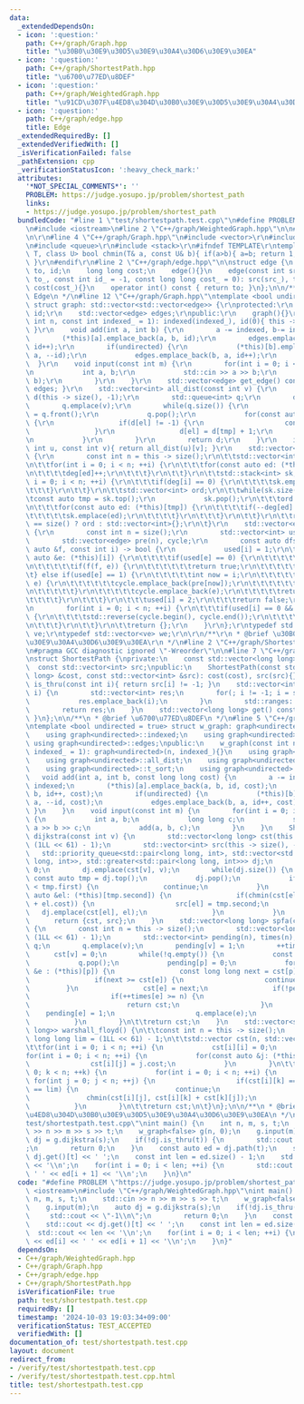 ```yaml
---
data:
  _extendedDependsOn:
  - icon: ':question:'
    path: C++/graph/Graph.hpp
    title: "\u30B0\u30E9\u30D5\u30E9\u30A4\u30D6\u30E9\u30EA"
  - icon: ':question:'
    path: C++/graph/ShortestPath.hpp
    title: "\u6700\u77ED\u8DEF"
  - icon: ':question:'
    path: C++/graph/WeightedGraph.hpp
    title: "\u91CD\u307F\u4ED8\u304D\u30B0\u30E9\u30D5\u30E9\u30A4\u30D6\u30E9\u30EA"
  - icon: ':question:'
    path: C++/graph/edge.hpp
    title: Edge
  _extendedRequiredBy: []
  _extendedVerifiedWith: []
  _isVerificationFailed: false
  _pathExtension: cpp
  _verificationStatusIcon: ':heavy_check_mark:'
  attributes:
    '*NOT_SPECIAL_COMMENTS*': ''
    PROBLEM: https://judge.yosupo.jp/problem/shortest_path
    links:
    - https://judge.yosupo.jp/problem/shortest_path
  bundledCode: "#line 1 \"test/shortestpath.test.cpp\"\n#define PROBLEM \"https://judge.yosupo.jp/problem/shortest_path\"\
    \n#include <iostream>\n#line 2 \"C++/graph/WeightedGraph.hpp\"\n\n#line 2 \"C++/graph/Graph.hpp\"\
    \n\r\n#line 4 \"C++/graph/Graph.hpp\"\n#include <vector>\r\n#include <algorithm>\r\
    \n#include <queue>\r\n#include <stack>\r\n#ifndef TEMPLATE\r\ntemplate <class\
    \ T, class U> bool chmin(T& a, const U& b){ if(a>b){ a=b; return 1; } return 0;\
    \ }\r\n#endif\r\n#line 2 \"C++/graph/edge.hpp\"\n\nstruct edge {\n    int src,\
    \ to, id;\n    long long cost;\n    edge(){}\n    edge(const int src_, const int\
    \ to_, const int id_ = -1, const long long cost_ = 0): src(src_), to(to_), id(id_),\
    \ cost(cost_){}\n    operator int() const { return to; }\n};\n\n/**\n * @brief\
    \ Edge\n */\n#line 12 \"C++/graph/Graph.hpp\"\ntemplate <bool undirected = true>\
    \ struct graph: std::vector<std::vector<edge>> {\r\nprotected:\r\n    int indexed,\
    \ id;\r\n    std::vector<edge> edges;\r\npublic:\r\n    graph(){}\r\n    graph(const\
    \ int n, const int indexed_ = 1): indexed(indexed_), id(0){ this -> resize(n);\
    \ }\r\n    void add(int a, int b) {\r\n        a -= indexed, b-= indexed;\r\n\
    \        (*this)[a].emplace_back(a, b, id);\r\n        edges.emplace_back(a, b,\
    \ id++);\r\n        if(undirected) {\r\n            (*this)[b].emplace_back(b,\
    \ a, --id);\r\n            edges.emplace_back(b, a, id++);\r\n        }\r\n  \
    \  }\r\n    void input(const int m) {\r\n        for(int i = 0; i < m; ++i) {\r\
    \n            int a, b;\r\n            std::cin >> a >> b;\r\n            add(a,\
    \ b);\r\n        }\r\n    }\r\n    std::vector<edge> get_edge() const { return\
    \ edges; }\r\n    std::vector<int> all_dist(const int v) {\r\n        std::vector<int>\
    \ d(this -> size(), -1);\r\n        std::queue<int> q;\r\n        d[v] = 0;\r\n\
    \        q.emplace(v);\r\n        while(q.size()) {\r\n            const int tmp\
    \ = q.front();\r\n            q.pop();\r\n            for(const auto &el: (*this)[tmp])\
    \ {\r\n                if(d[el] != -1) {\r\n                    continue;\r\n\
    \                }\r\n                d[el] = d[tmp] + 1;\r\n                q.emplace(el);\r\
    \n            }\r\n        }\r\n        return d;\r\n    }\r\n    int dist(const\
    \ int u, const int v){ return all_dist(u)[v]; }\r\n    std::vector<int> t_sort()\
    \ {\r\n        const int n = this -> size();\r\n\t\tstd::vector<int> deg(n);\r\
    \n\t\tfor(int i = 0; i < n; ++i) {\r\n\t\t\tfor(const auto ed: (*this)[i]) {\r\
    \n\t\t\t\tdeg[ed]++;\r\n\t\t\t}\r\n\t\t}\r\n\t\tstd::stack<int> sk;\r\n\t\tfor(int\
    \ i = 0; i < n; ++i) {\r\n\t\t\tif(deg[i] == 0) {\r\n\t\t\t\tsk.emplace(i);\r\n\
    \t\t\t}\r\n\t\t}\r\n\t\tstd::vector<int> ord;\r\n\t\twhile(sk.size()) {\r\n\t\t\
    \tconst auto tmp = sk.top();\r\n            sk.pop();\r\n\t\t\tord.emplace_back(tmp);\r\
    \n\t\t\tfor(const auto ed: (*this)[tmp]) {\r\n\t\t\t\tif(--deg[ed] == 0) {\r\n\
    \t\t\t\t\tsk.emplace(ed);\r\n\t\t\t\t}\r\n\t\t\t}\r\n\t\t}\r\n\t\treturn ord.size()\
    \ == size() ? ord : std::vector<int>{};\r\n\t}\r\n    std::vector<edge> cycle()\
    \ {\r\n        const int n = size();\r\n        std::vector<int> used(n);\r\n\
    \        std::vector<edge> pre(n), cycle;\r\n        const auto dfs = [&](const\
    \ auto &f, const int i) -> bool {\r\n            used[i] = 1;\r\n\t\t\tfor(const\
    \ auto &e: (*this)[i]) {\r\n\t\t\t\tif(used[e] == 0) {\r\n\t\t\t\t\tpre[e] = e;\r\
    \n\t\t\t\t\tif(f(f, e)) {\r\n\t\t\t\t\t\treturn true;\r\n\t\t\t\t\t}\r\n\t\t\t\
    \t} else if(used[e] == 1) {\r\n\t\t\t\t\tint now = i;\r\n\t\t\t\t\twhile(now !=\
    \ e) {\r\n\t\t\t\t\t\tcycle.emplace_back(pre[now]);\r\n\t\t\t\t\t\tnow = pre[now].src;\r\
    \n\t\t\t\t\t}\r\n\t\t\t\t\tcycle.emplace_back(e);\r\n\t\t\t\t\treturn true;\r\n\
    \t\t\t\t}\r\n\t\t\t}\r\n\t\t\tused[i] = 2;\r\n\t\t\treturn false;\r\n        };\r\
    \n        for(int i = 0; i < n; ++i) {\r\n\t\t\tif(used[i] == 0 && dfs(dfs, i))\
    \ {\r\n\t\t\t\tstd::reverse(cycle.begin(), cycle.end());\r\n\t\t\t\treturn cycle;\r\
    \n\t\t\t}\r\n\t\t}\r\n\t\treturn {};\r\n    }\r\n};\r\ntypedef std::vector<edge>\
    \ ve;\r\ntypedef std::vector<ve> we;\r\n\r\n/**\r\n * @brief \u30B0\u30E9\u30D5\
    \u30E9\u30A4\u30D6\u30E9\u30EA\r\n */\n#line 2 \"C++/graph/ShortestPath.hpp\"\n\
    \n#pragma GCC diagnostic ignored \"-Wreorder\"\n\n#line 7 \"C++/graph/ShortestPath.hpp\"\
    \nstruct ShortestPath {\nprivate:\n    const std::vector<long long> cost;\n  \
    \  const std::vector<int> src;\npublic:\n    ShortestPath(const std::vector<long\
    \ long> &cost, const std::vector<int> &src): cost(cost), src(src){}\n    bool\
    \ is_thru(const int i){ return src[i] != -1; }\n    std::vector<int> path(int\
    \ i) {\n        std::vector<int> res;\n        for(; i != -1; i = src[i]) {\n\
    \            res.emplace_back(i);\n        }\n        std::ranges::reverse(res);\n\
    \        return res;\n    }\n    std::vector<long long> get() const { return cost;\
    \ }\n};\n\n/**\n * @brief \u6700\u77ED\u8DEF\n */\n#line 5 \"C++/graph/WeightedGraph.hpp\"\
    \ntemplate <bool undirected = true> struct w_graph: graph<undirected> {\nprotected:\n\
    \    using graph<undirected>::indexed;\n    using graph<undirected>::id;\n   \
    \ using graph<undirected>::edges;\npublic:\n    w_graph(const int n, const int\
    \ indexed_ = 1): graph<undirected>(n, indexed_){}\n    using graph<undirected>::get_edge;\n\
    \    using graph<undirected>::all_dist;\n    using graph<undirected>::dist;\n\
    \    using graph<undirected>::t_sort;\n    using graph<undirected>::cycle;\n \
    \   void add(int a, int b, const long long cost) {\n        a -= indexed, b -=\
    \ indexed;\n        (*this)[a].emplace_back(a, b, id, cost);\n        edges.emplace_back(a,\
    \ b, id++, cost);\n        if(undirected) {\n            (*this)[b].emplace_back(b,\
    \ a, --id, cost);\n            edges.emplace_back(b, a, id++, cost);\n       \
    \ }\n    }\n    void input(const int m) {\n        for(int i = 0; i < m; ++i)\
    \ {\n            int a, b;\n            long long c;\n            std::cin >>\
    \ a >> b >> c;\n            add(a, b, c);\n        }\n    }\n    ShortestPath\
    \ dijkstra(const int v) {\n        std::vector<long long> cst(this -> size(),\
    \ (1LL << 61) - 1);\n        std::vector<int> src(this -> size(), -1);\n     \
    \   std::priority_queue<std::pair<long long, int>, std::vector<std::pair<long\
    \ long, int>>, std::greater<std::pair<long long, int>>> dj;\n        cst[v] =\
    \ 0;\n        dj.emplace(cst[v], v);\n        while(dj.size()) {\n           \
    \ const auto tmp = dj.top();\n            dj.pop();\n            if(cst[tmp.second]\
    \ < tmp.first) {\n                continue;\n            }\n            for(const\
    \ auto &el: (*this)[tmp.second]) {\n                if(chmin(cst[el], tmp.first\
    \ + el.cost)) {\n                    src[el] = tmp.second;\n                 \
    \   dj.emplace(cst[el], el);\n                }\n            }\n        }\n  \
    \      return {cst, src};\n    }\n    std::vector<long long> spfa(const int v)\
    \ {\n        const int n = this -> size();\n        std::vector<long long> cst(n,\
    \ (1LL << 61) - 1);\n        std::vector<int> pending(n), times(n);\n        std::queue<int>\
    \ q;\n        q.emplace(v);\n        pending[v] = 1;\n        ++times[v];\n  \
    \      cst[v] = 0;\n        while(!q.empty()) {\n            const int p = q.front();\n\
    \            q.pop();\n            pending[p] = 0;\n            for(const auto\
    \ &e : (*this)[p]) {\n                const long long next = cst[p] + e.cost;\n\
    \                if(next >= cst[e]) {\n                    continue;\n       \
    \         }\n                cst[e] = next;\n                if(!pending[e]) {\n\
    \                    if(++times[e] >= n) {\n                        cst.clear();\n\
    \                        return cst;\n                    }\n                \
    \    pending[e] = 1;\n                    q.emplace(e);\n                }\n \
    \           }\n        }\n\t\treturn cst;\n    }\n    std::vector<std::vector<long\
    \ long>> warshall_floyd() {\n\t\tconst int n = this -> size();\n        const\
    \ long long lim = (1LL << 61) - 1;\n\t\tstd::vector cst(n, std::vector(n, lim));\n\
    \t\tfor(int i = 0; i < n; ++i) {\n            cst[i][i] = 0;\n        }\n\t\t\
    for(int i = 0; i < n; ++i) {\n            for(const auto &j: (*this)[i]) {\n \
    \               cst[i][j] = j.cost;\n            }\n        }\n\t\tfor(int k =\
    \ 0; k < n; ++k) {\n            for(int i = 0; i < n; ++i) {\n               \
    \ for(int j = 0; j < n; ++j) {\n                    if(cst[i][k] == lim || cst[k][j]\
    \ == lim) {\n                        continue;\n                    }\n      \
    \              chmin(cst[i][j], cst[i][k] + cst[k][j]);\n                }\n \
    \           }\n        }\n\t\treturn cst;\n\t}\n};\n\n/**\n * @brief \u91CD\u307F\
    \u4ED8\u304D\u30B0\u30E9\u30D5\u30E9\u30A4\u30D6\u30E9\u30EA\n */\n#line 4 \"\
    test/shortestpath.test.cpp\"\nint main() {\n    int n, m, s, t;\n    std::cin\
    \ >> n >> m >> s >> t;\n    w_graph<false> g(n, 0);\n    g.input(m);\n    auto\
    \ dj = g.dijkstra(s);\n    if(!dj.is_thru(t)) {\n        std::cout << \"-1\\n\"\
    ;\n        return 0;\n    }\n    const auto ed = dj.path(t);\n    std::cout <<\
    \ dj.get()[t] << ' ';\n    const int len = ed.size() - 1;\n    std::cout << len\
    \ << '\\n';\n    for(int i = 0; i < len; ++i) {\n        std::cout << ed[i] <<\
    \ ' ' << ed[i + 1] << '\\n';\n    }\n}\n"
  code: "#define PROBLEM \"https://judge.yosupo.jp/problem/shortest_path\"\n#include\
    \ <iostream>\n#include \"C++/graph/WeightedGraph.hpp\"\nint main() {\n    int\
    \ n, m, s, t;\n    std::cin >> n >> m >> s >> t;\n    w_graph<false> g(n, 0);\n\
    \    g.input(m);\n    auto dj = g.dijkstra(s);\n    if(!dj.is_thru(t)) {\n   \
    \     std::cout << \"-1\\n\";\n        return 0;\n    }\n    const auto ed = dj.path(t);\n\
    \    std::cout << dj.get()[t] << ' ';\n    const int len = ed.size() - 1;\n  \
    \  std::cout << len << '\\n';\n    for(int i = 0; i < len; ++i) {\n        std::cout\
    \ << ed[i] << ' ' << ed[i + 1] << '\\n';\n    }\n}"
  dependsOn:
  - C++/graph/WeightedGraph.hpp
  - C++/graph/Graph.hpp
  - C++/graph/edge.hpp
  - C++/graph/ShortestPath.hpp
  isVerificationFile: true
  path: test/shortestpath.test.cpp
  requiredBy: []
  timestamp: '2024-10-03 19:03:34+09:00'
  verificationStatus: TEST_ACCEPTED
  verifiedWith: []
documentation_of: test/shortestpath.test.cpp
layout: document
redirect_from:
- /verify/test/shortestpath.test.cpp
- /verify/test/shortestpath.test.cpp.html
title: test/shortestpath.test.cpp
---
```

